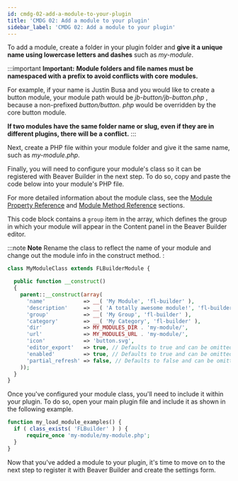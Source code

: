 ```yaml
---
id: cmdg-02-add-a-module-to-your-plugin
title: 'CMDG 02: Add a module to your plugin'
sidebar_label: 'CMDG 02: Add a module to your plugin'
---
```


To add a module, create a folder in your plugin folder and **give it a unique
name using lowercase letters and dashes** such as _my-module_.

:::important **Important:**
**Module folders and file names must be namespaced with a
prefix to avoid conflicts with core modules.**  

For example, if your name is
Justin Busa and you would like to create a button module, your module path
would be _jb-button/jb-button.php_ , because a non-prefixed _button/button._
_php_ would be overridden by the core button module.  

**If two modules have the
same folder name or slug, even if they are in different plugins, there will be
a conflict.**
:::

Next, create a PHP file within your module folder and give it the same name,
such as _my-module.php_.

Finally, you will need to configure your module's class so it can be
registered with Beaver Builder in the next step. To do so, copy and paste the
code below into your module's PHP file.

For more detailed information about the module class, see the [Module Property
Reference](/beaver-builder/developer/custom-modules/cmdg-08-module-property-reference.md) and [Module Method
Reference](/beaver-builder/developer/custom-modules/cmdg-09-module-method-reference.md) sections.

This code block contains a `group` item in the array, which defines the group
in which your module will appear in the Content panel in the Beaver Builder
editor.

:::note **Note** 
Rename the class to reflect the name of your module and change out
the module info in the construct method.
:

```php
class MyModuleClass extends FLBuilderModule {

  public function __construct()
  {
    parent::__construct(array(
      'name'            => __( 'My Module', 'fl-builder' ),
      'description'     => __( 'A totally awesome module!', 'fl-builder' ),
      'group'           => __( 'My Group', 'fl-builder' ),
      'category'        => __( 'My Category', 'fl-builder' ),
      'dir'             => MY_MODULES_DIR . 'my-module/',
      'url'             => MY_MODULES_URL . 'my-module/',
      'icon'            => 'button.svg',
      'editor_export'   => true, // Defaults to true and can be omitted.
      'enabled'         => true, // Defaults to true and can be omitted.
      'partial_refresh' => false, // Defaults to false and can be omitted.
    ));
  }
}
```

Once you've configured your module class, you'll need to include it within
your plugin. To do so, open your main plugin file and include it as shown in
the following example.

```php
function my_load_module_examples() {
  if ( class_exists( 'FLBuilder' ) ) {
      require_once 'my-module/my-module.php';
  }
}
```

Now that you've added a module to your plugin, it's time to move on to the
next step to register it with Beaver Builder and create the settings form.
